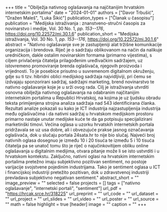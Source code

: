 +++
title = "Obilježja nativnog oglašavanja na najčitanijim hrvatskim internetskim portalima"
date = "2024-01-01"
authors = ["Davor Trbušić", "Dražen Maleš", "Luka Šikić"]
publication_types = ["Članak u časopisu"]
publication = "Medijska istraživanja : znanstveno-stručni časopis za novinarstvo i medije, Vol. 30 No. 1, _pp. 153--176_, https://doi.org/10.22572/mi.30.1.6"
publication_short = "Medijska istraživanja, Vol. 30 No. 1, _pp. 153--176_, https://doi.org/10.22572/mi.30.1.6"
abstract = "Nativno oglašavanje sve je zastupljeniji alat tržišne komunikacije organizacija i brendova. Riječ je o sadržaju oblikovanom na način da nalikuje uredničkom, dakle ostalim novinarskim formama (primarno vijestima), s ciljem privlačenja čitatelja prilagođenim uređivačkim sadržajem, uz istovremeno promoviranje brenda oglašivača, njegovih proizvoda i vrijednosti. To je posebice prisutno u suvremenom digitalnom okruženju, gdje su ti tzv. hibridni oblici medijskog sadržaja najvidljiviji, pri čemu se izdvajaju sponzorirani sadržaj, sadržajni marketing, brend novinarstvo te nativno oglašavanje koje je u srži ovog rada. Cilj je istraživanja utvrditi osnovna obilježja nativnog oglašavanja na odabranim najčitanijim internetskim portalima u Republici Hrvatskoj, na kojima je uz ljudsku obradu teksta primijenjena strojna analiza sadržaja nad 543 identificirana članka. Rezultati analize pokazali su kako je ICT industrija najzastupljenija industrija među oglašivačima i da nativni sadržaj u hrvatskom medijskom prostoru primarno nastaje unutar medijske kuće te da ga potpisuju specijalizirani marketinški timovi. Većina oglasa u uzorku hrvatskih internetskih portala pridržavala se uz usa dobre, ali i obvezujuće prakse jasnog označavanja oglašivača, dok u slučaju portala 24sata.hr to nije bio slučaj. Najveći broj nativnih oglasa dosegnuo je između 10 i 20 tisuća te između 5 i 10 tisuća čitatelja pa se unatoč tomu što je riječ o najučinkovitijem obliku online oglašavanja u digitalnim medijima, otvara pitanje može li se isto ustvrditi i u hrvatskom kontekstu. Zaključno, nativni oglasi na hrvatskim internetskim portalima pretežno imaju subjektivno pozitivan sentiment, no postoje varijacije svojstvene pojedinim industrijama. Tako je sentiment oglasa u ICT i financijskoj industriji pretežito pozitivan, dok u zdravstvenoj industriji prevladava subjektivno negativan sentiment."
abstract_short = ""
image_preview = ""
selected = false
projects = []
tags = ["nativno oglašavanje", "internetski portali", "sentiment"]
url_pdf = "https://hrcak.srce.hr/318225"
url_preprint = ""
url_code = ""
url_dataset = ""
url_project = ""
url_slides = ""
url_video = ""
url_poster = ""
url_source = ""
math = false
highlight = true
[header]
image = ""
caption = ""
+++
